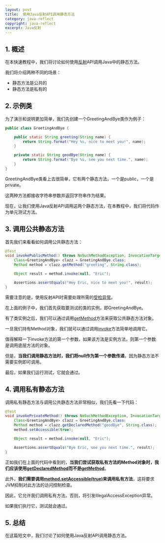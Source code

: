 ```yaml
---
layout: post
title:  使用Java反射API调用静态方法
category: java-reflect
copyright: java-reflect
excerpt: Java反射
---
```


## 1. 概述

在本快速教程中，我们将讨论如何使用[反射](https://www.baeldung.com/java-reflection)API调用Java中的静态方法。

我们将介绍两种不同的场景：

- 静态方法是公共的
- 静态方法是私有的

## 2. 示例类

为了演示和说明更加简单，我们先创建一个GreetingAndBye类作为例子：

```java
public class GreetingAndBye {

    public static String greeting(String name) {
        return String.format("Hey %s, nice to meet you!", name);
    }

    private static String goodBye(String name) {
        return String.format("Bye %s, see you next time.", name);
    }
}
```

GreetingAndBye类看上去很简单，它有两个静态方法，一个是public，一个是private。

这两种方法都接收字符串参数并返回字符串作为结果。

现在，让我们使用Java反射API调用这两个静态方法，在本教程中，我们将代码作为单元测试方法。

## 3. 调用公共静态方法

首先我们来看看如何调用公共静态方法：

```java
@Test
void invokePublicMethod() throws NoSuchMethodException, InvocationTargetException, IllegalAccessException {
    Class<GreetingAndBye> clazz = GreetingAndBye.class;
    Method method = clazz.getMethod("greeting", String.class);

    Object result = method.invoke(null, "Eric");

    Assertions.assertEquals("Hey Eric, nice to meet you!", result);
}
```

需要注意的是，使用反射API时需要处理所需的[受检异常](https://www.baeldung.com/java-checked-unchecked-exceptions#checked)。

在上面的例子中，我们首先获取要测试的类的实例，即GreetingAndBye。

有了类实例之后，我们可以通过调用[getMethod](https://docs.oracle.com/en/java/javase/21/docs/api/java.base/java/lang/Class.html#getMethod(java.lang.String,java.lang.Class...))方法来获取公共静态方法对象。

一旦我们持有Method对象，我们就可以通过调用[invoke](https://docs.oracle.com/en/java/javase/21/docs/api/java.base/java/lang/reflect/Method.html#invoke(java.lang.Object,java.lang.Object...))方法简单地调用它。

值得解释一下invoke方法的第一个参数，如果该方法是实例方法，则第一个参数是调用底层方法的对象。

但是，**当我们调用静态方法时，我们将null作为第一个参数传递**，因为静态方法不需要实例即可调用。

最后，如果我们运行测试，它就会通过。

## 4. 调用私有静态方法

调用私有静态方法与调用公共静态方法非常相似，我们先看一下代码：

```java
@Test
void invokePrivateMethod() throws NoSuchMethodException, InvocationTargetException, IllegalAccessException {
    Class<GreetingAndBye> clazz = GreetingAndBye.class;
    Method method = clazz.getDeclaredMethod("goodBye", String.class);
    method.setAccessible(true);

    Object result = method.invoke(null, "Eric");

    Assertions.assertEquals("Bye Eric, see you next time.", result);
}
```

正如我们在上面的代码中看到的，**当我们尝试获取私有方法的Method对象时，我们应该使用[getDeclaredMethod](https://www.baeldung.com/java-method-reflection#2-getdeclaredmethod)而不是[getMethod](https://www.baeldung.com/java-method-reflection#1-getmethod)**。

此外，**我们需要调用[method.setAccessible(true)](https://docs.oracle.com/en/java/javase/21/docs/api/java.base/java/lang/reflect/Method.html#setAccessible(boolean))来调用私有方法**，这将要求JVM抑制对此方法的访问控制检查。

因此，它允许我们调用私有方法。否则，将引发IllegalAccessException异常。

如果我们执行它，测试就会通过。

## 5. 总结

在这篇短文中，我们讨论了如何使用Java反射API调用静态方法。